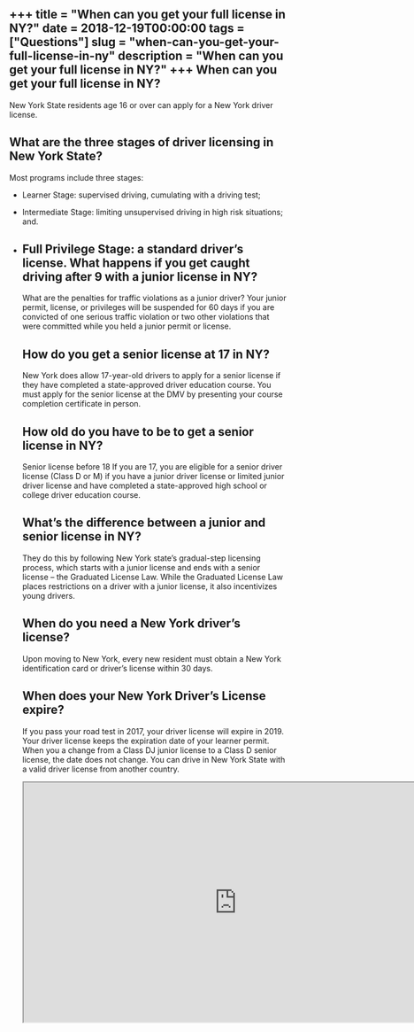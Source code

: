 +++
title = "When can you get your full license in NY?"
date = 2018-12-19T00:00:00
tags = ["Questions"]
slug = "when-can-you-get-your-full-license-in-ny"
description = "When can you get your full license in NY?"
+++
When can you get your full license in NY?
-----------------------------------------

New York State residents age 16 or over can apply for a New York driver license.

What are the three stages of driver licensing in New York State?
----------------------------------------------------------------

Most programs include three stages:

- Learner Stage: supervised driving, cumulating with a driving test;
- Intermediate Stage: limiting unsupervised driving in high risk situations; and.
- Full Privilege Stage: a standard driver’s license. What happens if you get caught driving after 9 with a junior license in NY?
    ---------------------------------------------------------------------------
    
    What are the penalties for traffic violations as a junior driver? Your junior permit, license, or privileges will be suspended for 60 days if you are convicted of one serious traffic violation or two other violations that were committed while you held a junior permit or license.
    
    How do you get a senior license at 17 in NY?
    --------------------------------------------
    
    New York does allow 17-year-old drivers to apply for a senior license if they have completed a state-approved driver education course. You must apply for the senior license at the DMV by presenting your course completion certificate in person.
    
    How old do you have to be to get a senior license in NY?
    --------------------------------------------------------
    
    Senior license before 18 If you are 17, you are eligible for a senior driver license (Class D or M) if you have a junior driver license or limited junior driver license and have completed a state-approved high school or college driver education course.
    
    What’s the difference between a junior and senior license in NY?
    ----------------------------------------------------------------
    
    They do this by following New York state’s gradual-step licensing process, which starts with a junior license and ends with a senior license – the Graduated License Law. While the Graduated License Law places restrictions on a driver with a junior license, it also incentivizes young drivers.
    
    When do you need a New York driver’s license?
    ---------------------------------------------
    
    Upon moving to New York, every new resident must obtain a New York identification card or driver’s license within 30 days.
    
    When does your New York Driver’s License expire?
    ------------------------------------------------
    
    If you pass your road test in 2017, your driver license will expire in 2019. Your driver license keeps the expiration date of your learner permit. When you a change from a Class DJ junior license to a Class D senior license, the date does not change. You can drive in New York State with a valid driver license from another country.
    
    <iframe allow="accelerometer; autoplay; clipboard-write; encrypted-media; gyroscope; picture-in-picture" allowfullscreen="" class="__youtube_prefs__  epyt-is-override  no-lazyload" data-no-lazy="1" data-origheight="433" data-origwidth="770" data-skipgform_ajax_framebjll="" height="433" id="_ytid_34792" loading="lazy" src="https://www.youtube.com/embed/qac6qhQ4GIo?enablejsapi=1&autoplay=0&cc_load_policy=0&cc_lang_pref=&iv_load_policy=1&loop=0&modestbranding=0&rel=1&fs=1&playsinline=0&autohide=2&theme=dark&color=red&controls=1&" title="YouTube player" width="770"></iframe>